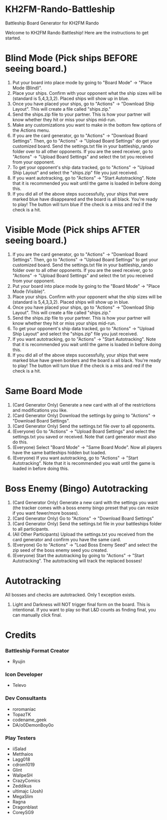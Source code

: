 # KH2FM-Rando-Battleship
Battleship Board Generator for KH2FM Rando

Welcome to KH2FM Rando Battleship! Here are the instructions to get started.
                        
# Blind Mode (Pick ships BEFORE seeing board.)
1. Put your board into place mode by going to "Board Mode" -> "Place Mode (Blind)".
2. Place your ships. Confirm with your opponent what the ship sizes will be (standard is 5,4,3,3,2). Placed ships will show up in blue.
3. Once you have placed your ships, go to "Actions" -> "Download Ship Layout". This will create a file called "ships.zip."
4. Send the ships.zip file to your partner. This is how your partner will know whether they hit or miss your ships mid-run.
5. Make any customizations you want to make in the bottom few options of the Actions menu.
6. If you are the card generator, go to "Actions" -> "Download Board Settings". Then, go to "Actions" -> "Upload Board Settings" do get your customized board.  Send the settings.txt file in your battleship_rando folder over to all other opponents.
   If you are the seed receiver, go to "Actions" -> "Upload Board Settings" and select the txt you received from your opponent.
7. To get your opponent's ship data tracked, go to "Actions" -> "Upload Ship Layout" and select the "ships.zip" file you just received.
8. If you want autotracking, go to "Actions" -> "Start Autotracking". Note that it is recommended you wait until the game is loaded in before doing this.
9. If you did all of the above steps successfully, your ships that were marked blue have disappeared and the board is all black. You're ready to play!
    The button will turn blue if the check is a miss and red if the check is a hit.

# Visible Mode (Pick ships AFTER seeing board.)
1. If you are the card generator, go to "Actions" -> "Download Board Settings". Then, go to "Actions" -> "Upload Board Settings" to get your customized board.  Send the settings.txt file in your battleship_rando folder over to all other opponents.
   If you are the seed receiver, go to "Actions" -> "Upload Board Settings" and select the txt you received from your opponent.
2. Put your board into place mode by going to the "Board Mode" -> "Place Mode (Visible)".
3. Place your ships. Confirm with your opponent what the ship sizes will be (standard is 5,4,3,3,2). Placed ships will show up in blue.
4. Once you have placed your ships, go to "Actions" -> "Download Ship Layout". This will create a file called "ships.zip."
5. Send the ships.zip file to your partner. This is how your partner will know whether they hit or miss your ships mid-run.
6. To get your opponent's ship data tracked, go to "Actions" -> "Upload Ship Layout" and select the "ships.zip" file you just received.
7. If you want autotracking, go to "Actions" -> "Start Autotracking". Note that it is recommended you wait until the game is loaded in before doing this.
8. If you did all of the above steps successfully, your ships that were marked blue have green borders and the board is all black. You're ready to play!
   The button will turn blue if the check is a miss and red if the check is a hit.

# Same Board Mode
1. (Card Generator Only) Generate a new card with all of the restrictions and modifications you like.
2. (Card Generator Only) Download the settings by going to "Actions" -> "Download Board Settings".
3. (Card Generator Only) Send the settings.txt file over to all opponents.
4. (Everyone) Go to "Actions" -> "Upload Board Settings" and select the settings.txt you saved or received. Note that card generator must also do this. 
5. (Everyone) Select "Board Mode" -> "Same Board Mode". Now all players have the same battleships hidden but loaded.
6. (Everyone) If you want autotracking, go to "Actions" -> "Start Autotracking". Note that it is recommended you wait until the game is loaded in before doing this.

# Boss Enemy (Bingo) Autotracking
1. (Card Generator Only) Generate a new card with the settings you want (the tracker comes with a boss enemy bingo preset that you can resize if you want fewer/more bosses).
3. (Card Generator Only) Go to "Actions" -> "Download Board Settings"
4. (Card Generator Only) Send the settings.txt file in your battleships folder to all participants.
5. (All Other Participants) Upload the settings.txt you received from the card generator and confirm you have the same card.
6. (Everyone) Go to "Actions" -> "Load Boss Enemy Seed" and select the zip seed of the boss enemy seed you created.
7. (Everyone) Start the autotracking by going to "Actions" -> "Start Autotracking". The autotracking will track the replaced bosses!

# Autotracking

All bosses and checks are autotracked. Only 1 exception exists.

1. Light and Darkness will NOT trigger final form on the board. This is intentional. If you want to play so that L&D counts as finding final, you can manually click final.

# Credits

### Battleship Format Creator
* Ryujin

### Icon Developer
* Televo

### Dev Consultants

* roromaniac
* TopazTK
* codename_geek
* DA/o0DemonBoy0o

### Play Testers

* iiSalad
* Metthaios
* Lagg018
* cdrom1019
* Glint
* WallpeSH
* CrazyComics
* Zeddikus
* ultimajc (Josh)
* MegaSlim
* Ragna
* Dragonblast
* CoreySG9

